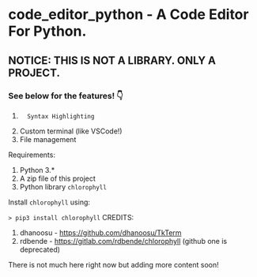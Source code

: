 # code_editor_python - A Code Editor For Python.
## NOTICE: THIS IS NOT A LIBRARY. ONLY A PROJECT. 
### See below for the features! 👇
<ol>
  <li>
    
      Syntax Highlighting
  </li>
  <li>
    Custom terminal (like VSCode!)
  </li>
  <li>
      File management
  </li>
  
  </ol>


Requirements:
1. Python 3.*
2. A zip file of this project
3. Python library `chlorophyll`

Install `chlorophyll` using:

`> pip3 install chlorophyll`
CREDITS: 
1. dhanoosu - https://github.com/dhanoosu/TkTerm
2. rdbende - https://gitlab.com/rdbende/chlorophyll (github one is deprecated)

There is not much here right now but adding more content soon!
